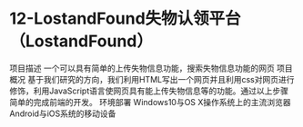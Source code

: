 # 12-LostandFound失物认领平台（LostandFound）
项目描述
一个可以具有简单的上传失物信息功能，搜索失物信息功能的网页
项目概况
基于我们研究的方向，我们利用HTML写出一个网页并且利用css对网页进行修饰，利用JavaScript语言使网页具有能上传失物信息等的功能。通过以上步骤简单的完成前端的开发。
环境部署
  Windows10与OS X操作系统上的主流浏览器
Android与iOS系统的移动设备
